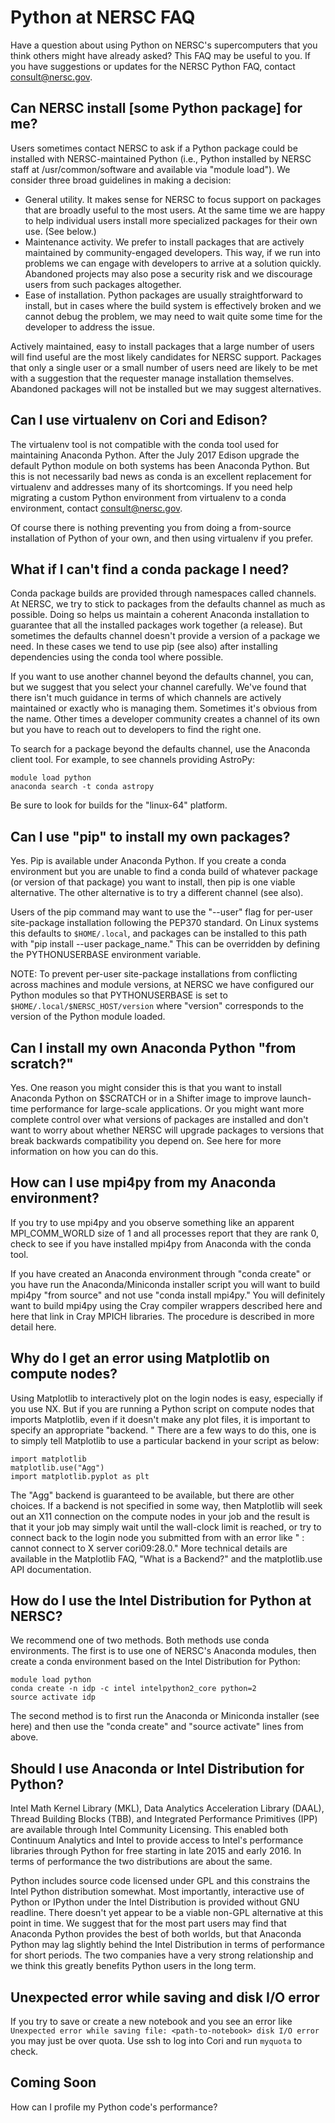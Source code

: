 
# Python at NERSC FAQ

Have a question about using Python on NERSC's supercomputers that you think others might have already asked?
This FAQ may be useful to you.
If you have suggestions or updates for the NERSC Python FAQ, contact consult@nersc.gov.

## Can NERSC install [some Python package] for me?

Users sometimes contact NERSC to ask if a Python package could be installed with NERSC-maintained Python (i.e., Python installed by NERSC staff at /usr/common/software and available via "module load").
 We consider three broad guidelines in making a decision:

* General utility.  It makes sense for NERSC to focus support on packages that are broadly useful to the most users. At the same time we are happy to help individual users install more specialized packages for their own use.  (See below.)
* Maintenance activity. We prefer to install packages that are actively maintained by community-engaged developers. This way, if we run into problems we can engage with developers to arrive at a solution quickly. Abandoned projects may also pose a security risk and we discourage users from such packages altogether.
* Ease of installation. Python packages are usually straightforward to install, but in cases where the build system is effectively broken and we cannot debug the problem, we may need to wait quite some time for the developer to address the issue.

Actively maintained, easy to install packages that a large number of users will find useful are the most likely candidates for NERSC support.
Packages that only a single user or a small number of users need are likely to be met with a suggestion that the requester manage installation themselves.
Abandoned packages will not be installed but we may suggest alternatives.

## Can I use virtualenv on Cori and Edison?

The virtualenv tool is not compatible with the conda tool used for maintaining Anaconda Python.
After the July 2017 Edison upgrade the default Python module on both systems has been Anaconda Python.
But this is not necessarily bad news as conda is an excellent replacement for virtualenv and addresses many of its shortcomings.
If you need help migrating a custom Python environment from virtualenv to a conda environment, contact consult@nersc.gov.

Of course there is nothing preventing you from doing a from-source installation of Python of your own, and then using virtualenv if you prefer.

## What if I can't find a conda package I need?

Conda package builds are provided through namespaces called channels.
At NERSC, we try to stick to packages from the defaults channel as much as possible.
Doing so helps us maintain a coherent Anaconda installation to guarantee that all the installed packages work together (a release).
But sometimes the defaults channel doesn't provide a version of a package we need.
In these cases we tend to use pip (see also) after installing dependencies using the conda tool where possible.

If you want to use another channel beyond the defaults channel, you can, but we suggest that you select your channel carefully.
We've found that there isn't much guidance in terms of which channels are actively maintained or exactly who is managing them.
Sometimes it's obvious from the name. Other times a developer community creates a channel of its own but you have to reach out to developers to find the right one.

To search for a package beyond the defaults channel, use the Anaconda client tool.
For example, to see channels providing AstroPy:

    module load python
    anaconda search -t conda astropy

Be sure to look for builds for the "linux-64" platform.

## Can I use "pip" to install my own packages?

Yes.
Pip is available under Anaconda Python.
If you create a conda environment but you are unable to find a conda build of whatever package (or version of that package) you want to install, then pip is one viable alternative.
The other alternative is to try a different channel (see also).

Users of the pip command may want to use the "--user" flag for per-user site-package installation following the PEP370 standard.
On Linux systems this defaults to `$HOME/.local`, and packages can be installed to this path with "pip install --user package_name."
This can be overridden by defining the PYTHONUSERBASE environment variable.

NOTE: To prevent per-user site-package installations from conflicting across machines and module versions, at NERSC we have configured our Python modules so that PYTHONUSERBASE is set to `$HOME/.local/$NERSC_HOST/version` where "version" corresponds to the version of the Python module loaded.

## Can I install my own Anaconda Python "from scratch?"

Yes.
One reason you might consider this is that you want to install Anaconda Python on $SCRATCH or in a Shifter image to improve launch-time performance for large-scale applications.
Or you might want more complete control over what versions of packages are installed and don't want to worry about whether NERSC will upgrade packages to versions that break backwards compatibility you depend on.
See here for more information on how you can do this.

## How can I use mpi4py from my Anaconda environment?

If you try to use mpi4py and you observe something like an apparent MPI_COMM_WORLD size of 1 and all processes report that they are rank 0, check to see if you have installed mpi4py from Anaconda with the conda tool.

If you have created an Anaconda environment through "conda create" or you have run the Anaconda/Miniconda installer script you will want to build mpi4py "from source" and not use "conda install mpi4py."
You will definitely want to build mpi4py using the Cray compiler wrappers described here and here that link in Cray MPICH libraries.
The procedure is described in more detail here.

## Why do I get an error using Matplotlib on compute nodes?

Using Matplotlib to interactively plot on the login nodes is easy, especially if you use NX.
But if you are running a Python script on compute nodes that imports Matplotlib, even if it doesn't make any plot files, it is important to specify an appropriate "backend.
" There are a few ways to do this, one is to simply tell Matplotlib to use a particular backend in your script as below:

    import matplotlib
    matplotlib.use("Agg")
    import matplotlib.pyplot as plt

The "Agg" backend is guaranteed to be available, but there are other choices.
If a backend is not specified in some way, then Matplotlib will seek out an X11 connection on the compute nodes in your job and the result is that it your job may simply wait until the wall-clock limit is reached, or try to connect back to the login node you submitted from with an error like " : cannot connect to X server cori09:28.0."
More technical details are available in the Matplotlib FAQ, "What is a Backend?" and the matplotlib.use API documentation.

## How do I use the Intel Distribution for Python at NERSC?

We recommend one of two methods.
Both methods use conda environments.
The first is to use one of NERSC's Anaconda modules, then create a conda environment based on the Intel Distribution for Python:

    module load python
    conda create -n idp -c intel intelpython2_core python=2
    source activate idp

The second method is to first run the Anaconda or Miniconda installer (see here) and then use the "conda create" and "source activate" lines from above.

## Should I use Anaconda or Intel Distribution for Python?

Intel Math Kernel Library (MKL), Data Analytics Acceleration Library (DAAL), Thread Building Blocks (TBB), and Integrated Performance Primitives (IPP) are available through Intel Community Licensing.
This enabled both Continuum Analytics and Intel to provide access to Intel's performance libraries through Python for free starting in late 2015 and early 2016.
In terms of performance the two distributions are about the same.

Python includes source code licensed under GPL and this constrains the Intel Python distribution somewhat.
Most importantly, interactive use of Python or IPython under the Intel Distribution is provided without GNU readline.
There doesn't yet appear to be a viable non-GPL alternative at this point in time.
We suggest that for the most part users may find that Anaconda Python provides the best of both worlds, but that Anaconda Python may lag slightly behind the Intel Distribution in terms of performance for short periods.
The two companies have a very strong relationship and we think this greatly benefits Python users in the long term.

## Unexpected error while saving and disk I/O error

If you try to save or create a new notebook and you see an error like `Unexpected error while saving file: <path-to-notebook> disk I/O error`
you may just be over quota.
Use ssh to log into Cori and run `myquota` to check.

## Coming Soon

How can I profile my Python code's performance?
